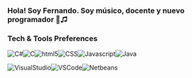 ### Hola! Soy Fernando. Soy músico, docente y nuevo programador  👋♫
### Tech & Tools Preferences
![C#](https://img.shields.io/badge/c%23-%23239120.svg?style=for-the-badge&logo=csharp&logoColor=white)![C](https://img.shields.io/badge/c-%2300599C.svg?style=for-the-badge&logo=c&logoColor=white)![html5](https://img.shields.io/badge/HTML5-E34F26.svg?style=for-the-badge&logo=HTML5&logoColor=white)![CSS](https://img.shields.io/badge/CSS3-1572B6.svg?style=for-the-badge&logo=CSS3&logoColor=white)![Javascript](https://img.shields.io/badge/JavaScript-F7DF1E.svg?style=for-the-badge&logo=JavaScript&logoColor=black)![Java](https://img.shields.io/badge/java-%23ED8B00.svg?style=for-the-badge&logo=openjdk&logoColor=white)

![VisualStudio](https://img.shields.io/badge/Visual%20Studio-5C2D91.svg?style=for-the-badge&logo=Visual-Studio&logoColor=white)![VSCode](https://img.shields.io/badge/Visual%20Studio%20Code-007ACC.svg?style=for-the-badge&logo=Visual-Studio-Code&logoColor=white)![Netbeans](https://img.shields.io/badge/Apache%20NetBeans%20IDE-1B6AC6.svg?style=for-the-badge&logo=Apache-NetBeans-IDE&logoColor=white)
<!--
**fedile87/fedile87** is a ✨ _special_ ✨ repository because its `README.md` (this file) appears on your GitHub profile.
Here are some ideas to get you started:

- 🔭 I’m currently working on ...
- 🌱 I’m currently learning C# , Java and Html
- 👯 I’m looking to collaborate on all types of projects
- 🤔 I’m looking for help with ...
- 💬 About me ... 
- 📫 How to reach me: ...
- ⚡ Fun fact: ...
-->


